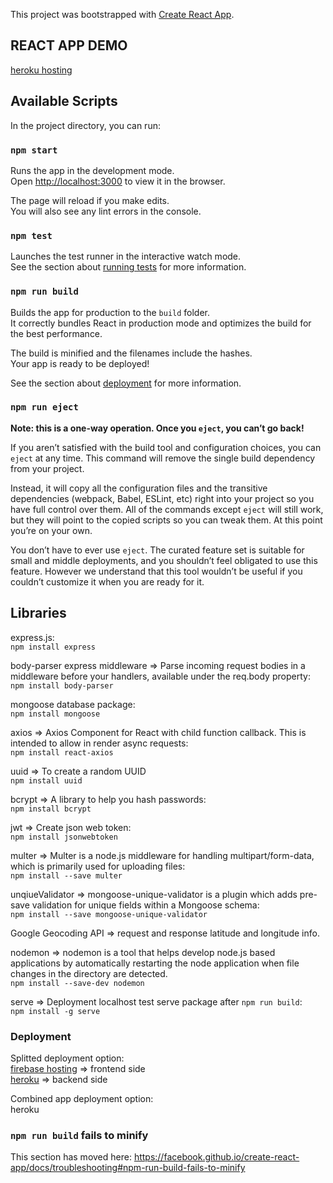 This project was bootstrapped with [Create React App](https://github.com/facebook/create-react-app).

## REACT APP DEMO

[heroku hosting](https://react-learn-app.herokuapp.com/)

## Available Scripts

In the project directory, you can run:

### `npm start`

Runs the app in the development mode.<br />
Open [http://localhost:3000](http://localhost:3000) to view it in the browser.

The page will reload if you make edits.<br />
You will also see any lint errors in the console.

### `npm test`

Launches the test runner in the interactive watch mode.<br />
See the section about [running tests](https://facebook.github.io/create-react-app/docs/running-tests) for more information.

### `npm run build`

Builds the app for production to the `build` folder.<br />
It correctly bundles React in production mode and optimizes the build for the best performance.

The build is minified and the filenames include the hashes.<br />
Your app is ready to be deployed!

See the section about [deployment](https://facebook.github.io/create-react-app/docs/deployment) for more information.

### `npm run eject`

**Note: this is a one-way operation. Once you `eject`, you can’t go back!**

If you aren’t satisfied with the build tool and configuration choices, you can `eject` at any time. This command will remove the single build dependency from your project.

Instead, it will copy all the configuration files and the transitive dependencies (webpack, Babel, ESLint, etc) right into your project so you have full control over them. All of the commands except `eject` will still work, but they will point to the copied scripts so you can tweak them. At this point you’re on your own.

You don’t have to ever use `eject`. The curated feature set is suitable for small and middle deployments, and you shouldn’t feel obligated to use this feature. However we understand that this tool wouldn’t be useful if you couldn’t customize it when you are ready for it.

## Libraries

 express.js:  
`npm install express`  

body-parser express middleware => Parse incoming request bodies in a middleware before your handlers, available under the req.body property:  
`npm install body-parser`  

mongoose database package:  
`npm install mongoose`  

axios => Axios Component for React with child function callback. This is intended to allow in render async requests:  
`npm install react-axios`  

uuid => To create a random UUID  
`npm install uuid`  

bcrypt => A library to help you hash passwords:  
`npm install bcrypt`  

jwt => Create json web token:  
`npm install jsonwebtoken`  

multer => Multer is a node.js middleware for handling multipart/form-data, which is primarily used for uploading files:  
`npm install --save multer`  

unqiueValidator => mongoose-unique-validator is a plugin which adds pre-save validation for unique fields within a Mongoose schema:  
`npm install --save mongoose-unique-validator`  

Google Geocoding API => request and response latitude and longitude info.  

nodemon => nodemon is a tool that helps develop node.js based applications by automatically restarting the node application when file changes in the directory are detected.  
`npm install --save-dev nodemon`  

serve => Deployment localhost test serve package after `npm run build`:  
`npm install -g serve`  

### Deployment

Splitted deployment option:  
[firebase hosting](https://firebase.google.com/docs/hosting/quickstart) => frontend side  
[heroku](https://devcenter.heroku.com/articles/git) => backend side  

Combined app deployment option:  
heroku

### `npm run build` fails to minify

This section has moved here: https://facebook.github.io/create-react-app/docs/troubleshooting#npm-run-build-fails-to-minify
